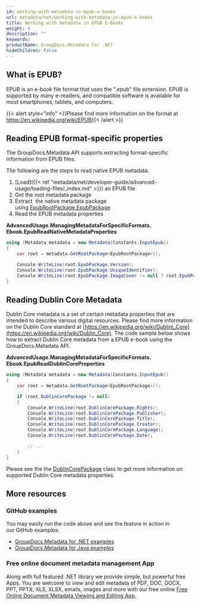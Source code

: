 ```yaml
---
id: working-with-metadata-in-epub-e-books
url: metadata/net/working-with-metadata-in-epub-e-books
title: Working with metadata in EPUB E-Books
weight: 4
description: ""
keywords: 
productName: GroupDocs.Metadata for .NET
hideChildren: False
---
```

## What is EPUB?

EPUB is an e-book file format that uses the ".epub" file extension. EPUB is supported by many e-readers, and compatible software is available for most smartphones, tablets, and computers. 

{{< alert style="info" >}}Please find more information on the format at https://en.wikipedia.org/wiki/EPUB{{< /alert >}}

## Reading EPUB format-specific properties

The GroupDocs.Metadata API supports extracting format-specific information from EPUB files.

The following are the steps to read native EPUB metadata.

1.  [Load]({{< ref "metadata/net/developer-guide/advanced-usage/loading-files/_index.md" >}}) an EPUB file
2.  Get the root metadata package
3.  Extract  the native metadata package using [EpubRootPackage.EpubPackage](https://apireference.groupdocs.com/net/metadata/groupdocs.metadata.formats.ebook/epubrootpackage/properties/epubpackage)
4.  Read the EPUB metadata properties

**AdvancedUsage.ManagingMetadataForSpecificFormats.<WBR>Ebook.EpubReadNativeMetadataProperties**

```csharp
using (Metadata metadata = new Metadata(Constants.InputEpub))
{
	var root = metadata.GetRootPackage<EpubRootPackage>();

	Console.WriteLine(root.EpubPackage.Version);
	Console.WriteLine(root.EpubPackage.UniqueIdentifier);
	Console.WriteLine(root.EpubPackage.ImageCover != null ? root.EpubPackage.ImageCover.Length : 0);
}
```

## Reading Dublin Core Metadata

Dublin Core metadata is a set of certain metadata properties that are intended to describe various digital resources. Please find more information on the Dublin Core standard at [https://en.wikipedia.org/wiki/Dublin\_Core](https://en.wikipedia.org/wiki/Dublin_Core). The code sample below shows how to extract Dublin Core metadata from a EPUB e-book using the GroupDocs.Metadata API.

**AdvancedUsage.ManagingMetadataForSpecificFormats.<WBR>Ebook.EpubReadDublinCoreProperties**

```csharp
using (Metadata metadata = new Metadata(Constants.InputEpub))
{
	var root = metadata.GetRootPackage<EpubRootPackage>();

	if (root.DublinCorePackage != null)
	{
		Console.WriteLine(root.DublinCorePackage.Rights);
		Console.WriteLine(root.DublinCorePackage.Publisher);
		Console.WriteLine(root.DublinCorePackage.Title);
		Console.WriteLine(root.DublinCorePackage.Creator);
		Console.WriteLine(root.DublinCorePackage.Language);
		Console.WriteLine(root.DublinCorePackage.Date);

		// ...
	}
}
```

Please see the the [DublinCorePackage](https://apireference.groupdocs.com/net/metadata/groupdocs.metadata.standards.dublincore/dublincorepackage) class to get more information on supported Dublin Core metadata properties.

## More resources
### GitHub examples
You may easily run the code above and see the feature in action in our GitHub examples:
*   [GroupDocs.Metadata for .NET examples](https://github.com/groupdocs-metadata/GroupDocs.Metadata-for-.NET)    
*   [GroupDocs.Metadata for Java examples](https://github.com/groupdocs-metadata/GroupDocs.Metadata-for-Java)    

### Free online document metadata management App
Along with full featured .NET library we provide simple, but powerful free Apps.
You are welcome to view and edit metadata of PDF, DOC, DOCX, PPT, PPTX, XLS, XLSX, emails, images and more with our free online [Free Online Document Metadata Viewing and Editing App](https://products.groupdocs.app/metadata).